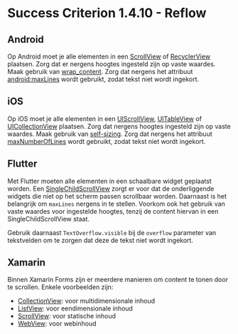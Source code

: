 # Success Criterion 1.4.10 - Reflow

## Android

Op Android moet je alle elementen in een [ScrollView](https://developer.android.com/reference/android/widget/ScrollView) of [RecyclerView](https://developer.android.com/jetpack/androidx/releases/recyclerview) plaatsen. Zorg dat er nergens hoogtes ingesteld zijn op vaste waardes. Maak gebruik van [wrap_content](https://developer.android.com/reference/android/view/ViewGroup.LayoutParams#WRAP_CONTENT). Zorg dat nergens het attribuut [android:maxLines](https://developer.android.com/reference/android/widget/TextView#attr_android:maxLines) wordt gebruikt, zodat tekst niet wordt ingekort.

## iOS

Op iOS moet je alle elementen in een [UIScrollView](https://developer.apple.com/documentation/uikit/uiscrollview), [UITableView](https://developer.apple.com/documentation/uikit/views_and_controls/table_views) of [UICollectionView](https://developer.apple.com/documentation/uikit/views_and_controls/collection_views) plaatsen. Zorg dat nergens hoogtes ingesteld zijn op vaste waardes. Maak gebruik van [self-sizing](https://developer.apple.com/documentation/uikit/uifont/creating_self-sizing_table_view_cells). Zorg dat nergens het attribuut [maxNumberOfLines](https://developer.apple.com/documentation/uikit/nstextcontainer/1444531-maximumnumberoflines) wordt gebruikt, zodat tekst niet wordt ingekort.

## Flutter

Met Flutter moeten alle elementen in een schaalbare widget geplaatst worden. Een [SingleChildScrollView](https://api.flutter.dev/flutter/widgets/SingleChildScrollView-class.html) zorgt er voor dat de onderliggende widgets die niet op het scherm passen scrollbaar worden. Daarnaast is het belangrijk om `maxLines` nergens in te stellen. Voorkom ook het gebruik van vaste waardes voor ingestelde hoogtes, tenzij de content hiervan in een SingleChildScrollView staat.

Gebruik daarnaast `TextOverflow.visible` bij de `overflow` parameter van tekstvelden om te zorgen dat deze de tekst niet wordt ingekort.

## Xamarin

Binnen Xamarin Forms zijn er meerdere manieren om content te tonen door te scrollen. Enkele voorbeelden zijn:

* [CollectionView](https://docs.microsoft.com/en-us/xamarin/xamarin-forms/user-interface/collectionview/): voor multidimensionale inhoud
* [ListView](https://docs.microsoft.com/en-us/xamarin/xamarin-forms/user-interface/listview/): voor eendimensionale inhoud
* [ScrollView](https://docs.microsoft.com/en-us/xamarin/xamarin-forms/user-interface/layouts/scrollview): voor statische inhoud
* [WebView](https://docs.microsoft.com/en-us/xamarin/xamarin-forms/user-interface/webview): voor webinhoud
